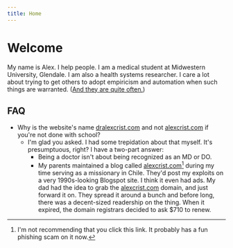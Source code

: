 ```yaml
---
title: Home
---
```


# Welcome
My name is Alex. I help people. I am a medical student at Midwestern University, Glendale. I am also a health systems researcher. I care a lot about trying to get others to adopt empiricism and automation when such things are warranted. ([And they are quite often.][Beh Econ])


## FAQ
- Why is the website's name [dralexcrist.com](dralexcrist.com) and not [alexcrist.com](alexcrist.com) if you're not done with school?
	- I'm glad you asked. I had some trepidation about that myself. It's presumptuous, right? I have a two-part answer:
		- Being a doctor isn't about being recognized as an MD or DO.
		- My parents maintained a blog called [alexcrist.com](alexcrist.com)[^1] during my time serving as a missionary in Chile. They'd post my exploits on a very 1990s-looking Blogspot site. I think it even had ads. My dad had the idea to grab the [alexcrist.com](alexcrist.com) domain, and just forward it on. They spread it around a bunch and before long, there was a decent-sized readership on the thing. When it expired, the domain registrars decided to ask \$710 to renew.

[^1]: I'm not recommending that you click this link. It probably has a fun phishing scam on it now.

[Beh Econ]: https://en.wikipedia.org/wiki/Behavioral_economics

